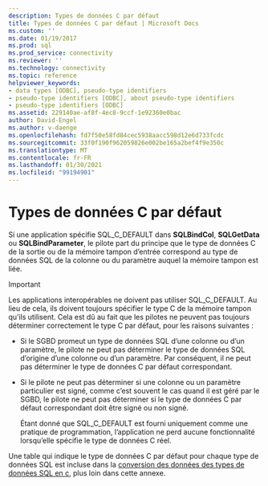 ```yaml
---
description: Types de données C par défaut
title: Types de données C par défaut | Microsoft Docs
ms.custom: ''
ms.date: 01/19/2017
ms.prod: sql
ms.prod_service: connectivity
ms.reviewer: ''
ms.technology: connectivity
ms.topic: reference
helpviewer_keywords:
- data types [ODBC], pseudo-type identifiers
- pseudo-type identifiers [ODBC], about pseudo-type identifiers
- pseudo-type identifiers [ODBC]
ms.assetid: 229140ae-af8f-4ec8-9ccf-1e92360e0bac
author: David-Engel
ms.author: v-daenge
ms.openlocfilehash: fd7f50e58fd84cec5938aacc598d12e6d733fcdc
ms.sourcegitcommit: 33f0f190f962059826e002be165a2bef4f9e350c
ms.translationtype: MT
ms.contentlocale: fr-FR
ms.lasthandoff: 01/30/2021
ms.locfileid: "99194901"
---
```

# <a name="default-c-data-types"></a>Types de données C par défaut
Si une application spécifie SQL_C_DEFAULT dans **SQLBindCol**, **SQLGetData** ou **SQLBindParameter**, le pilote part du principe que le type de données C de la sortie ou de la mémoire tampon d’entrée correspond au type de données SQL de la colonne ou du paramètre auquel la mémoire tampon est liée.  
  
> [!IMPORTANT]  
>  Les applications interopérables ne doivent pas utiliser SQL_C_DEFAULT. Au lieu de cela, ils doivent toujours spécifier le type C de la mémoire tampon qu’ils utilisent. Cela est dû au fait que les pilotes ne peuvent pas toujours déterminer correctement le type C par défaut, pour les raisons suivantes :  
  
-   Si le SGBD promeut un type de données SQL d’une colonne ou d’un paramètre, le pilote ne peut pas déterminer le type de données SQL d’origine d’une colonne ou d’un paramètre. Par conséquent, il ne peut pas déterminer le type de données C par défaut correspondant.  
  
-   Si le pilote ne peut pas déterminer si une colonne ou un paramètre particulier est signé, comme c’est souvent le cas quand il est géré par le SGBD, le pilote ne peut pas déterminer si le type de données C par défaut correspondant doit être signé ou non signé.  
  
     Étant donné que SQL_C_DEFAULT est fourni uniquement comme une pratique de programmation, l’application ne perd aucune fonctionnalité lorsqu’elle spécifie le type de données C réel.  
  
 Une table qui indique le type de données C par défaut pour chaque type de données SQL est incluse dans la [conversion des données des types de données SQL en c](../../../odbc/reference/appendixes/converting-data-from-sql-to-c-data-types.md), plus loin dans cette annexe.
